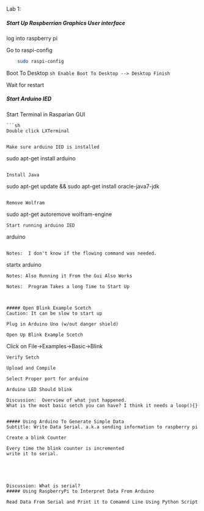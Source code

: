Lab 1: 


##### Start Up Raspberrian Graphics User interface

log into raspberry pi 
	
Go to raspi-config
```sh
	sudo raspi-config
```

Boot To Desktop
	```sh
	Enable Boot To Desktop --> Desktop
	Finish
	```
	
Wait for restart


##### Start Arduino IED

Start Terminal in Rasparian GUI

	```sh
	Double click LXTerminal
```

Make sure arduino IED is installed

```
sudo apt-get install arduino
```

Install Java
```
sudo apt-get update && sudo apt-get install oracle-java7-jdk
```

Remove Wolfram
```
sudo apt-get autoremove wolfram-engine
```
Start running arduino IED
```
arduino
```

Notes:  I don't know if the flowing command was needed. 
```
startx arduino
``` 
Notes: Also Running it From the Gui Also Works 

Notes:  Program Takes a long Time to Start Up



##### Open Blink Example Scetch
Caution: It can be slow to start up

Plug in Arduino Uno (w/out danger shield)

Open Up Blink Example Scetch
```
Click on File->Examples->Basic->Blink 
```
Verify Setch

Upload and Compile

Select Proper port for arduino

Arduino LED Should blink

Discussion:  Overview of what just happened.
What is the most basic setch you can have? I think it needs a loop(){}


##### Using Arduino To Generate Simple Data
Subtitle: Write Data Serial. a.k.a sending information to raspberry pi

Create a blink Counter

Every time the blink counter is incremented 
write it to serial.



 

Discussion: What is serial?
##### Using RaspberryPi to Interpret Data From Arduino

Read Data From Serial and Print it to Comamnd Line Using Python Script


